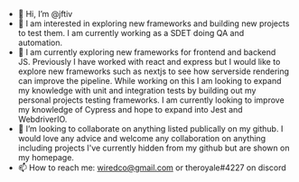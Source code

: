 - 👋 Hi, I’m @jftiv
- 👀 I am interested in exploring new frameworks and building new projects to test them. I am currently working as a SDET doing QA and automation.
- 🌱 I am currently exploring new frameworks for frontend and backend JS. Previously I have worked with react and express but I would like to explore new frameworks such as nextjs to see how serverside rendering can improve the pipeline. While working on this I am looking to expand my knowledge with unit and integration tests by building out my personal projects testing frameworks. I am currently looking to improve my knowledge of Cypress and hope to expand into Jest and WebdriverIO. 
- 💞️ I’m looking to collaborate on anything listed publically on my github. I would love any advice and welcome any collaboration on anything including projects I've currently hidden from my github but are shown on my homepage. 
- 📫 How to reach me: wiredco@gmail.com or theroyale#4227 on discord

<!---
jftiv/jftiv is a ✨ special ✨ repository because its `README.md` (this file) appears on your GitHub profile.
You can click the Preview link to take a look at your changes.
--->
